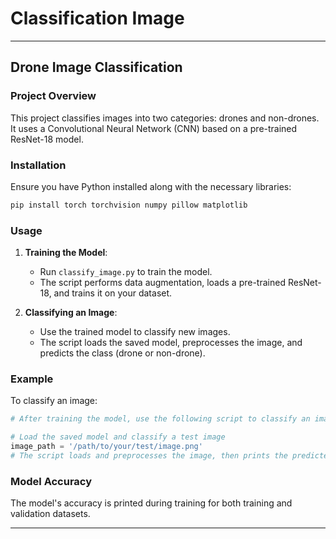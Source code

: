 # Classification Image

---

## Drone Image Classification

### Project Overview

This project classifies images into two categories: drones and non-drones. It uses a Convolutional Neural Network (CNN) based on a pre-trained ResNet-18 model.

### Installation

Ensure you have Python installed along with the necessary libraries:

```bash
pip install torch torchvision numpy pillow matplotlib
```

### Usage

1. **Training the Model**:
   - Run `classify_image.py` to train the model.
   - The script performs data augmentation, loads a pre-trained ResNet-18, and trains it on your dataset.

2. **Classifying an Image**:
   - Use the trained model to classify new images.
   - The script loads the saved model, preprocesses the image, and predicts the class (drone or non-drone).

### Example

To classify an image:

```python
# After training the model, use the following script to classify an image:

# Load the saved model and classify a test image
image_path = '/path/to/your/test/image.png'
# The script loads and preprocesses the image, then prints the predicted class
```

### Model Accuracy

The model's accuracy is printed during training for both training and validation datasets.

---

